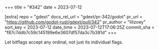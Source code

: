 +++
title = "#342"
date = 2023-07-12

[extra]
repo = "gdext"
docs_rel_url = "gdext/pr-342/godot"
pr_url = "https://github.com/godot-rust/gdext/pull/342"
pr_author = "lilizoey"
sort_key = 2023-07-12
date_time = 2023-07-12T17:06:25Z
commit_sha = "f87c7ddb7c59c145199e6e3607df57da3c7b381d"
+++

Let bitflags accept any ordinal, not just its individual flags.

